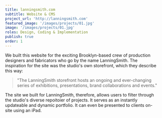 ```yaml
---
title: lanningsmith.com
subtitle: Website & CMS 
project_url: 'http://lanningsmith.com'
featured_image: '/images/projects/01.jpg'
image: '/images/projects/01.jpg'
roles: Design, Coding & Implementation
publish: true
order: 1
---
```


We built this website for the exciting Brooklyn-based crew of production designers and fabricators who go by the name LanningSmith. The inspiration for the site was the studio's own storefront, which they describe this way:

> "The LanningSmith storefront hosts an ongoing and ever-changing series of exhibitions, presentations, brand collaborations and events."

The site we built for LanningSmith, therefore, allows users to filter through the studio's diverse repoitoier of projects. It serves as an instantly updateable and dynamic portfolio. It can even be presented to clients on-site using an iPad.